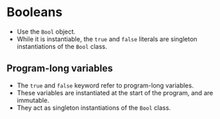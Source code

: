 # Booleans
- Use the `Bool` object.
- While it is instantiable, the `true` and `false` literals are singleton instantiations of the `Bool` class.

## Program-long variables
- The `true` and `false` keyword refer to program-long variables.
- These variables are instantiated at the start of the program, and are immutable.
- They act as singleton instantiations of the `Bool` class.
